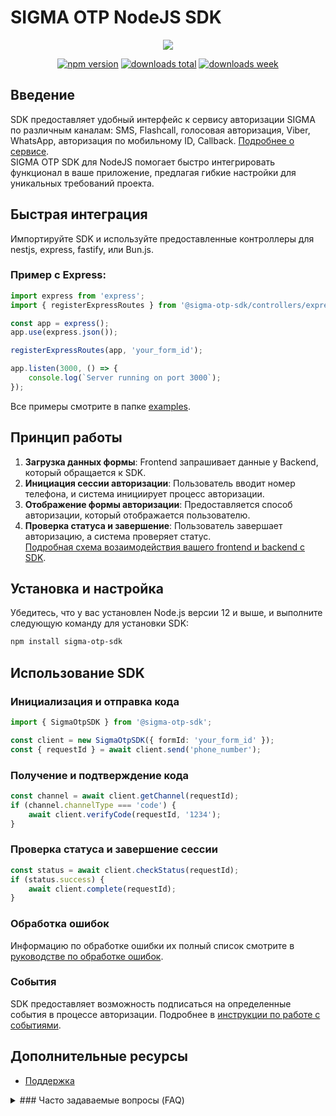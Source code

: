 # SIGMA OTP NodeJS SDK

<p align="center">
  <img src="https://sigmasms.ru/wp-content/uploads/2023/01/logo.svg">
</p>
<p align="center">
  <a href="https://www.npmjs.com/package/@sigmasms/otp-sdk"><img src="https://img.shields.io/npm/v/@sigmasms/otp-sdk.svg" alt="npm version" /></a>
  <a href="https://www.npmjs.com/package/@sigmasms/otp-sdk"><img src="https://img.shields.io/npm/dt/@sigmasms/otp-sdk.svg" alt="downloads total" /></a>
  <a href="https://www.npmjs.com/package/@sigmasms/otp-sdk"><img src="https://img.shields.io/npm/dw/@sigmasms/otp-sdk.svg" alt="downloads week" /></a>
</p>

## Введение
SDK предоставляет удобный интерфейс к сервису авторизации SIGMA по различным каналам: SMS, Flashcall, голосовая авторизация, Viber, WhatsApp, авторизация по мобильному ID, Callback. [Подробнее о сервисе](https://sigmasms.ru/servis-avtorizatsij/). \
SIGMA OTP SDK для NodeJS помогает быстро интегрировать функционал в ваше приложение, предлагая гибкие настройки для уникальных требований проекта.

## Быстрая интеграция
Импортируйте SDK и используйте предоставленные контроллеры для nestjs, express, fastify, или Bun.js.

### Пример с Express:

```javascript
import express from 'express';
import { registerExpressRoutes } from '@sigma-otp-sdk/controllers/express.controller';

const app = express();
app.use(express.json());

registerExpressRoutes(app, 'your_form_id');

app.listen(3000, () => {
    console.log(`Server running on port 3000`);
});

```
Все примеры смотрите в папке [examples](./src/examples/README.md).

## Принцип работы
1. **Загрузка данных формы**: Frontend запрашивает данные у Backend, который обращается к SDK.
2. **Инициация сессии авторизации**: Пользователь вводит номер телефона, и система инициирует процесс авторизации.
3. **Отображение формы авторизации**: Предоставляется способ авторизации, который отображается пользователю.
4. **Проверка статуса и завершение**: Пользователь завершает авторизацию, а система проверяет статус.\
[Подробная схема возаимодействия вашего frontend и backend с SDK](./schema.md).

## Установка и настройка
Убедитесь, что у вас установлен Node.js версии 12 и выше, и выполните следующую команду для установки SDK:
```bash
npm install sigma-otp-sdk
```

## Использование SDK

### Инициализация и отправка кода
```typescript
import { SigmaOtpSDK } from '@sigma-otp-sdk';

const client = new SigmaOtpSDK({ formId: 'your_form_id' });
const { requestId } = await client.send('phone_number');
```

### Получение и подтверждение кода
```typescript
const channel = await client.getChannel(requestId);
if (channel.channelType === 'code') {
    await client.verifyCode(requestId, '1234');
}
```

### Проверка статуса и завершение сессии
```typescript
const status = await client.checkStatus(requestId);
if (status.success) {
    await client.complete(requestId);
}
```

### Обработка ошибок
Информацию по обработке ошибки их полный список смотрите в [руководстве по обработке ошибок](./error-handling.md).

### События
SDK предоставляет возможность подписаться на определенные события в процессе авторизации. Подробнее в [инструкции по работе с событиями](./events.md).

## Дополнительные ресурсы
- [Поддержка](mailto:user@example.com)

<details>
  <summary>### Часто задаваемые вопросы (FAQ)</summary>

**Вопрос: Какие функции поддерживает SIGMA OTP SDK?**
*Ответ: SDK предоставляет интерфейс к сервису авторизации SIGMA через различные каналы, включая SMS, Flashcall, голосовую авторизацию, Viber, WhatsApp, авторизацию по мобильному ID, и Callback.*

**Вопрос: Как начать использовать SIGMA OTP SDK в моем NodeJS проекте?**
*Ответ: Установите SDK с помощью npm командой `npm install @sigmasms/otp-sdk`, затем импортируйте нужные контроллеры (например, для Express, NestJS или Fastify) и зарегистрируйте маршруты в вашем приложении.*

**Вопрос: Есть ли примеры использования SDK?**
*Ответ: Да, в папке [Примеры](./src) вы найдете дополнительные примеры интеграции SDK в ваше приложение с использованием различных фреймворков.*

**Вопрос: Каковы требования к версии Node.js для использования SDK?**
*Ответ: Для использования SIGMA OTP SDK необходим Node.js версии 12 или выше.*

**Вопрос: Как инициировать сессию авторизации с использованием SDK?**
*Ответ: Инициализация сессии начинается с создания экземпляра SigmaOtpSDK и вызова метода send с номером телефона пользователя. Это приведет к получению requestId, который используется для последующих операций.*

**Вопрос: Как подтвердить код авторизации, полученный пользователем?**
*Ответ: После получения кода, используйте метод `verifyCode` с requestId и самим кодом для подтверждения. Успешное подтверждение переводит сессию в следующий статус.*

**Вопрос: Как проверить статус сессии авторизации?**
*Ответ: Вызовите метод `checkStatus` с requestId для получения текущего статуса сессии. Этот статус поможет определить, завершена ли сессия или требуются дополнительные действия.*

**Вопрос: Где найти информацию об обработке ошибок?**
*Ответ: Информацию и примеры по обработке различных типов ошибок вы найдете в [Руководстве по обработке ошибок](./src/error_handling.md).*

**Вопрос: Какие дополнительные ресурсы доступны для работы с SDK?**
*Ответ: Вы можете обратиться к документации по регистрации контроллеров для Frontend, подписке на события, полному списку примеров использования SDK, а также к схеме взаимодействия и поддержке в соответствующих разделах документации.*

Этот FAQ предоставляет общую информацию и руководство для новых пользователей SIGMA OTP SDK, помогая быстро решить наиболее распространенные вопросы и проблемы.

</details>